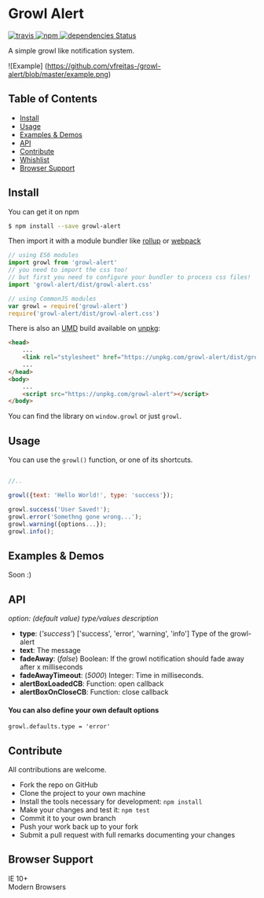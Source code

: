 # Growl Alert

<a href="https://travis-ci.org/vfreitas-/growl-alert">
    <img src="https://travis-ci.org/vfreitas-/growl-alert.svg?branch=master" alt="travis">
</a>

<a href="https://www.npmjs.org/package/growl-alert">
  <img src="https://img.shields.io/npm/v/growl-alert.svg?style=flat" alt="npm">
</a>

<a href="https://david-dm.org/vfreitas-/growl-alert">
  <img src="https://david-dm.org/vfreitas-/growl-alert/status.svg" alt="dependencies Status">
</a>

A simple growl like notification system.

![Example] (https://github.com/vfreitas-/growl-alert/blob/master/example.png)

## Table of Contents

-   [Install](#install)
-   [Usage](#usage)
-   [Examples & Demos](#examples--demos)
-   [API](#api)
-   [Contribute](#contribute)
-   [Whishlist](#whishlist)
-   [Browser Support](#browser-support)

## Install

You can get it on npm

```sh
$ npm install --save growl-alert
```

Then import it with a module bundler like [rollup](http://rollupjs.org/) or [webpack](https://webpack.js.org/)

```javascript
// using ES6 modules
import growl from 'growl-alert'
// you need to import the css too!
// but first you need to configure your bundler to process css files!
import 'growl-alert/dist/growl-alert.css'

// using CommonJS modules
var growl = require('growl-alert')
require('growl-alert/dist/growl-alert.css')
```

There is also an [UMD](https://github.com/umdjs/umd) build available on [unpkg](https://unpkg.com):

```html
<head>
    ...
    <link rel="stylesheet" href="https://unpkg.com/growl-alert/dist/growl-alert.css"></link>
    ...
</head>
<body>
    ...
    <script src="https://unpkg.com/growl-alert"></script>
</body>
```

You can find the library on `window.growl` or just `growl`.

## Usage

You can use the `growl()` function, or one of its shortcuts.

```javascript

//..

growl({text: 'Hello World!', type: 'success'});

growl.success('User Saved!');
growl.error('Somethng gone wrong...');
growl.warning({options...});
growl.info();

```

## Examples & Demos

Soon :)

## API

*option: (default value) type/values description*

- **type**: (*'success'*) ['success', 'error', 'warning', 'info'] Type of the growl-alert
- **text**: The message
- **fadeAway**: (*false*) Boolean: If the growl notification should fade away after x milliseconds
- **fadeAwayTimeout**: (*5000*) Integer: Time in milliseconds.
- **alertBoxLoadedCB**: Function: open callback
- **alertBoxOnCloseCB**: Function: close callback
 
#### You can also define your own default options

`growl.defaults.type = 'error'`

## Contribute

All contributions are welcome.

- Fork the repo on GitHub
- Clone the project to your own machine
- Install the tools necessary for development: `npm install`
- Make your changes and test it: `npm test` 
- Commit it to your own branch
- Push your work back up to your fork
- Submit a pull request with full remarks documenting your changes


## Browser Support

IE 10+</br>
Modern Browsers
